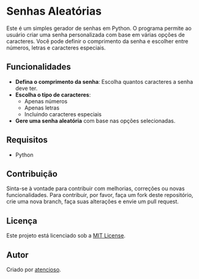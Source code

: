 # Senhas Aleatórias

Este é um simples gerador de senhas em Python. O programa permite ao usuário criar uma senha personalizada com base em várias opções de caracteres. Você pode definir o comprimento da senha e escolher entre números, letras e caracteres especiais.

## Funcionalidades

- **Defina o comprimento da senha**: Escolha quantos caracteres a senha deve ter.
- **Escolha o tipo de caracteres**:
  - Apenas números
  - Apenas letras
  - Incluindo caracteres especiais
- **Gere uma senha aleatória** com base nas opções selecionadas.

## Requisitos

- Python

## Contribuição

Sinta-se à vontade para contribuir com melhorias, correções ou novas funcionalidades. Para contribuir, por favor, faça um fork deste repositório, crie uma nova branch, faça suas alterações e envie um pull request.

## Licença

Este projeto está licenciado sob a [MIT License](LICENSE).

## Autor

Criado por [atencioso](https://github.com/atencioso).


